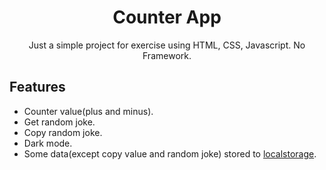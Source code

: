 <div align="center">
  <h1>Counter App</h1>
  <p>
    Just a simple project for exercise using HTML, CSS, Javascript. No Framework.
  </p>
</div>


## Features

- Counter value(plus and minus).
- Get random joke.
- Copy random joke.
- Dark mode.
- Some data(except copy value and random joke) stored to [localstorage](https://developer.mozilla.org/en-US/docs/Web/API/Window/localStorage).